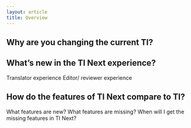 ```yaml
---
layout: article
title: Overview
---
```


## Why are you changing the current TI?


## What’s new in the TI Next experience?
Translator experience
Editor/ reviewer experience


## How do the features of TI Next compare to TI?
What features are new?
What features are missing?
When will I get the missing features in TI Next?

